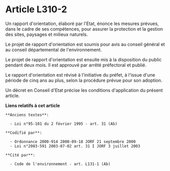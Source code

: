 # Article L310-2

Un rapport d'orientation, élaboré par l'Etat, énonce les mesures prévues, dans le cadre de ses compétences, pour assurer la
protection et la gestion des sites, paysages et milieux naturels.

Le projet de rapport d'orientation est soumis pour avis au conseil général et au conseil départemental de l'environnement.

Le projet de rapport d'orientation est ensuite mis à la disposition du public pendant deux mois. Il est approuvé par arrêté
préfectoral et publié.

Le rapport d'orientation est révisé à l'initiative du préfet, à l'issue d'une période de cinq ans au plus, selon la procédure
prévue pour son adoption.

Un décret en Conseil d'Etat précise les conditions d'application du présent article.

**Liens relatifs à cet article**

	**Anciens textes**:

	  - Loi n°95-101 du 2 février 1995 - art. 31 (Ab)

	**Codifié par**:

	  - Ordonnance 2000-914 2000-09-18 JORF 21 septembre 2000
	  - Loi n°2003-591 2003-07-02 art. 31 I JORF 3 juillet 2003

	**Cité par**:

	  - Code de l'environnement - art. L131-1 (Ab)
